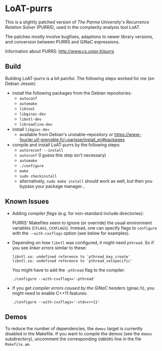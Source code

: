 # LoAT-purrs

This is a slightly patched version of _The Parma University's Recurrence Relation Solver_ (PURRS), used in the complexity analysis tool LoAT.

The patches mostly involve bugfixes, adaptions to newer library versions, and conversion between PURRS and GiNaC expressions.

Information about PURRS: <http://www.cs.unipr.it/purrs>

## Build

Building LoAT-purrs is a bit painful. The following steps worked for me (on Debian Jessie):

* install the following packages from the Debian repositories:
  * `autoconf`
  * `automake`
  * `libtool`
  * `libginac-dev`
  * `libntl-dev`
  * `libreadline-dev`
* install `libgiac-dev`
  * available from Debian's unstable-repository or https://www-fourier.ujf-grenoble.fr/~parisse/install_en#packages
* compile and install LoAT-purrs by the following steps:
  * `autoreconf --install`
  * `autoconf` (I guess this step isn't necessary)
  * `automake`
  * `./configure`
  * `make`
  * `sudo checkinstall`
  * alternatively, `sudo make install` should work as well, but then you bypass your package manager...

## Known Issues

 * Adding _compiler flags_ (e.g. for non-standard include directories):

   PURRS' Makefiles seem to ignore (or override) the usual environment variables (`CFLAGS`, `CXXFLAGS`).
   Instead, one can specify flags to `configure` with the `--with-cxxflags` option (see below for examples).

 * Depending on how `libntl` was configured, it might need `pthread`. So if you see _linker errors_ similar to these:

   ```
   libntl.so: undefined reference to `pthread_key_create'
   libntl.so: undefined reference to `pthread_setspecific'
   ```

   You might have to add the `-pthread` flag to the compiler:

   ```
   ./configure --with-cxxflags='-pthread'
   ```

 * If you get _compiler errors caused by the GiNaC headers_ (ginac.h), you might need to enable C++11 features:

   ```
   ./configure --with-cxxflags='-std=c++11'
   ```

## Demos

To reduce the number of dependencies, the `demos` target is currently disabled in the Makefile.
If you want to compile the demos (see the `demos` subdirectory), uncomment the corresponding `SUBDIRS` line in
the file `Makefile.am`.


